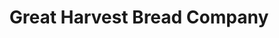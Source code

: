---
title: "Great Harvest Bread Company"
url: /henderson/great-harvest-bread-company/
shop: Bäckerei
---